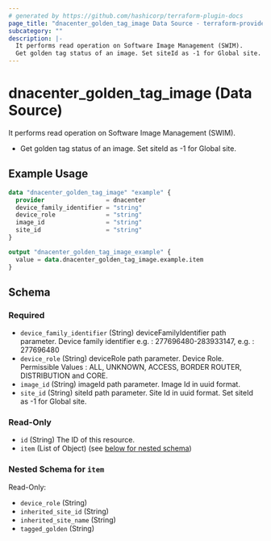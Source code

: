 ```yaml
---
# generated by https://github.com/hashicorp/terraform-plugin-docs
page_title: "dnacenter_golden_tag_image Data Source - terraform-provider-dnacenter"
subcategory: ""
description: |-
  It performs read operation on Software Image Management (SWIM).
  Get golden tag status of an image. Set siteId as -1 for Global site.
---
```


# dnacenter_golden_tag_image (Data Source)

It performs read operation on Software Image Management (SWIM).

- Get golden tag status of an image. Set siteId as -1 for Global site.

## Example Usage

```terraform
data "dnacenter_golden_tag_image" "example" {
  provider                 = dnacenter
  device_family_identifier = "string"
  device_role              = "string"
  image_id                 = "string"
  site_id                  = "string"
}

output "dnacenter_golden_tag_image_example" {
  value = data.dnacenter_golden_tag_image.example.item
}
```

<!-- schema generated by tfplugindocs -->
## Schema

### Required

- `device_family_identifier` (String) deviceFamilyIdentifier path parameter. Device family identifier e.g. : 277696480-283933147, e.g. : 277696480
- `device_role` (String) deviceRole path parameter. Device Role. Permissible Values : ALL, UNKNOWN, ACCESS, BORDER ROUTER, DISTRIBUTION and CORE.
- `image_id` (String) imageId path parameter. Image Id in uuid format.
- `site_id` (String) siteId path parameter. Site Id in uuid format. Set siteId as -1 for Global site.

### Read-Only

- `id` (String) The ID of this resource.
- `item` (List of Object) (see [below for nested schema](#nestedatt--item))

<a id="nestedatt--item"></a>
### Nested Schema for `item`

Read-Only:

- `device_role` (String)
- `inherited_site_id` (String)
- `inherited_site_name` (String)
- `tagged_golden` (String)


